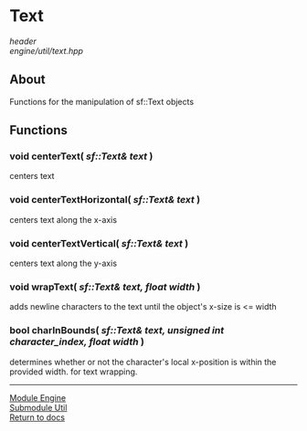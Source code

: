 # Text
*header*  
*engine/util/text.hpp*

## About
Functions for the manipulation of sf::Text objects

## Functions
### void centerText( *sf::Text& text* )
centers text

### void centerTextHorizontal( *sf::Text& text* )
centers text along the x-axis

### void centerTextVertical( *sf::Text& text* )
centers text along the y-axis

### void wrapText( *sf::Text& text, float width* )
adds newline characters to the text until the object's x-size is <= width

### bool charInBounds( *sf::Text& text, unsigned int character_index, float width* )
determines whether or not the character's local x-position is within the provided width. for text wrapping.

---

[Module Engine](../engine.md)  
[Submodule Util](util.md)  
[Return to docs](../../docs.md)